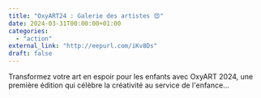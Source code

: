 ```yaml
---
title: "OxyART24 : Galerie des artistes 😍"
date: 2024-03-31T00:00:00+01:00
categories: 
  - "action"
external_link: "http://eepurl.com/iKv8Ds"
draft: false
---
```

Transformez votre art en espoir pour les enfants avec OxyART 2024, une première édition qui célèbre la créativité au service de l'enfance...
